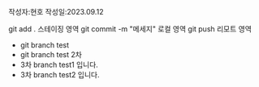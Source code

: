 작성자:현호
작성일:2023.09.12

git add . 스테이징 영역
git commit -m "메세지" 로컬 영역
git push 리모트 영역

- git branch test
- git branch test 2차
- 3차 branch test1 입니다.
- 3차 branch test2 입니다.
